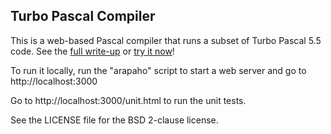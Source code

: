 Turbo Pascal Compiler
---------------------

This is a web-based Pascal compiler that runs a subset of Turbo Pascal 5.5 code.
See the [full write-up](http://www.teamten.com/lawrence/projects/turbo_pascal_compiler/) or
[try it now](http://mikeralphson.github.io/turbopascal/)!

To run it locally, run the "arapaho" script to start a web server and go to
http://localhost:3000

Go to http://localhost:3000/unit.html to run the unit tests.

See the LICENSE file for the BSD 2-clause license.
